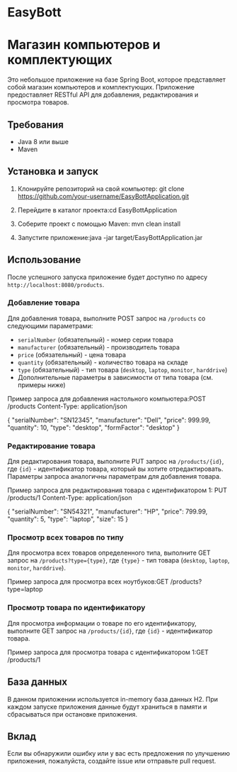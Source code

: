 # EasyBott
# Магазин компьютеров и комплектующих

Это небольшое приложение на базе Spring Boot, которое представляет собой магазин компьютеров и комплектующих. Приложение предоставляет RESTful API для добавления, редактирования и просмотра товаров.

## Требования

- Java 8 или выше
- Maven

## Установка и запуск

1. Клонируйте репозиторий на свой компьютер: git clone https://github.com/your-username/EasyBottApplication.git

2. Перейдите в каталог проекта:cd EasyBottApplication 
3. Соберите проект с помощью Maven: mvn clean install
4. Запустите приложение:java -jar target/EasyBottApplication.jar


## Использование

После успешного запуска приложение будет доступно по адресу `http://localhost:8080/products`.

### Добавление товара

Для добавления товара, выполните POST запрос на `/products` со следующими параметрами:

- `serialNumber` (обязательный) - номер серии товара
- `manufacturer` (обязательный) - производитель товара
- `price` (обязательный) - цена товара
- `quantity` (обязательный) - количество товара на складе
- `type` (обязательный) - тип товара (`desktop`, `laptop`, `monitor`, `harddrive`)
- Дополнительные параметры в зависимости от типа товара (см. примеры ниже)

Пример запроса для добавления настольного компьютера:POST /products
Content-Type: application/json

{
"serialNumber": "SN12345",
"manufacturer": "Dell",
"price": 999.99,
"quantity": 10,
"type": "desktop",
"formFactor": "desktop"
}

### Редактирование товара

Для редактирования товара, выполните PUT запрос на `/products/{id}`, где `{id}` - идентификатор товара, который вы хотите отредактировать. Параметры запроса аналогичны параметрам для добавления товара.

Пример запроса для редактирования товара с идентификатором 1:
PUT /products/1
Content-Type: application/json

{
"serialNumber": "SN54321",
"manufacturer": "HP",
"price": 799.99,
"quantity": 5,
"type": "laptop",
"size": 15
}

### Просмотр всех товаров по типу

Для просмотра всех товаров определенного типа, выполните GET запрос на `/products?type={type}`, где `{type}` - тип товара (`desktop`, `laptop`, `monitor`, `harddrive`).

Пример запроса для просмотра всех ноутбуков:GET /products?type=laptop


### Просмотр товара по идентификатору

Для просмотра информации о товаре по его идентификатору, выполните GET запрос на `/products/{id}`, где `{id}` - идентификатор товара.

Пример запроса для просмотра товара с идентификатором 1:GET /products/1

## База данных

В данном приложении используется in-memory база данных H2. При каждом запуске приложения данные будут храниться в памяти и сбрасываться при остановке приложения.

## Вклад

Если вы обнаружили ошибку или у вас есть предложения по улучшению приложения, пожалуйста, создайте issue или отправьте pull request.



